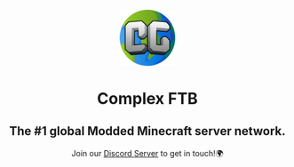 
<p align="center"><a href="https://www.mc-complex.com/forums/ftb/" target="_blank"><img src="https://raw.githubusercontent.com/Complex-FTB/.github/main/profile/logo.svg" width="20%"></a></p>

<h1 align="center">Complex FTB</h1>
<h2 align="center">The #1 global Modded Minecraft server network.</h2>

<p align="center">Join our <a href="https://discord.gg/ComplexFTB">Discord Server</a> to get in touch!<span role="img" aria-label="globe emoji">🌍</span></p>
